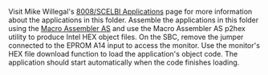 Visit Mike Willegal's [8008/SCELBI Applications](http://www.willegal.net/scelbi/apps8008.html) page for more information about the applications in this folder. 
Assemble the applications in this folder using the [Macro Assembler AS](http://john.ccac.rwth-aachen.de:8000/as/) and use the Macro Assembler AS p2hex utility to produce Intel HEX object files. On the SBC, remove the jumper connected to the EPROM A14 input to access the monitor. Use the monitor's HEX file download function to load the application's object code. The application should start automatically when the code finishes loading.

